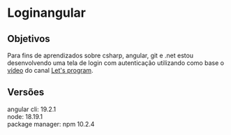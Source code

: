 # Loginangular

## Objetivos
Para fins de aprendizados sobre csharp, angular, git e .net estou desenvolvendo uma tela de login com autenticação utilizando como base o [vídeo](https://www.youtube.com/watch?v=r7s5i9h1h9s&list=plc2ziv7051bzhbejljaqq5lrquvmbjl6a&index=1&ab_channel=let%27sprogram) do canal [Let's program](https://www.youtube.com/@letsprogram30).

## Versões 
<div>
    angular cli: 19.2.1 <br>
    node: 18.19.1 <br>
    package manager: npm 10.2.4
<div>

